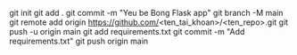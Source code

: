 git init
git add .
git commit -m "Yeu be Bong Flask app"
git branch -M main
git remote add origin https://github.com/<ten_tai_khoan>/<ten_repo>.git
git push -u origin main
git add requirements.txt
git commit -m "Add requirements.txt"
git push origin main
